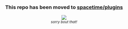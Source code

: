 <div align="center">
  <h3>This repo has been moved to 
    <a href="https://github.com/spencermountain/spacetime/tree/dev/plugins/geo">spacetime/plugins</a>
  </h3>
  <img src="https://cloud.githubusercontent.com/assets/399657/23590290/ede73772-01aa-11e7-8915-181ef21027bc.png" />
 <div >
  <i>
   <sup>sorry bout that!</sup>
  </i>
 </div>
</div>

